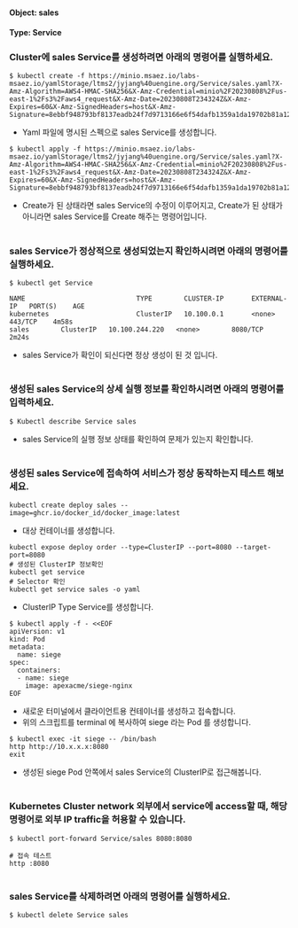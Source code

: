 
#### Object: sales
#### Type: Service

### Cluster에 sales Service를 생성하려면 아래의 명령어를 실행하세요.

```
$ kubectl create -f https://minio.msaez.io/labs-msaez.io/yamlStorage/ltms2/jyjang%40uengine.org/Service/sales.yaml?X-Amz-Algorithm=AWS4-HMAC-SHA256&X-Amz-Credential=minio%2F20230808%2Fus-east-1%2Fs3%2Faws4_request&X-Amz-Date=20230808T234324Z&X-Amz-Expires=60&X-Amz-SignedHeaders=host&X-Amz-Signature=8ebbf948793bf8137eadb24f7d9713166e6f54dafb1359a1da19702b81a1216b
```
- Yaml 파일에 명시된 스펙으로 sales Service를 생성합니다.  

```
$ kubectl apply -f https://minio.msaez.io/labs-msaez.io/yamlStorage/ltms2/jyjang%40uengine.org/Service/sales.yaml?X-Amz-Algorithm=AWS4-HMAC-SHA256&X-Amz-Credential=minio%2F20230808%2Fus-east-1%2Fs3%2Faws4_request&X-Amz-Date=20230808T234324Z&X-Amz-Expires=60&X-Amz-SignedHeaders=host&X-Amz-Signature=8ebbf948793bf8137eadb24f7d9713166e6f54dafb1359a1da19702b81a1216b
```
- Create가 된 상태라면 sales Service의 수정이 이루어지고, Create가 된 상태가 아니라면 sales Service를 Create 해주는 명령어입니다.
#

### sales Service가 정상적으로 생성되었는지 확인하시려면 아래의 명령어를 실행하세요.

```
$ kubectl get Service

NAME                            TYPE        CLUSTER-IP       EXTERNAL-IP   PORT(S)    AGE
kubernetes                      ClusterIP   10.100.0.1       <none>        443/TCP    4m58s
sales        ClusterIP   10.100.244.220   <none>        8080/TCP   2m24s

```
- sales Service가 확인이 되신다면 정상 생성이 된 것 입니다.
#

### 생성된 sales Service의 상세 실행 정보를 확인하시려면 아래의 명령어를 입력하세요.

```
$ Kubectl describe Service sales
```
- sales Service의 실행 정보 상태를 확인하여 문제가 있는지 확인합니다.
#

### 생성된 sales Service에 접속하여 서비스가 정상 동작하는지 테스트 해보세요.

```
kubectl create deploy sales --image=ghcr.io/docker_id/docker_image:latest
```
- 대상 컨테이너를 생성합니다.  

```
kubectl expose deploy order --type=ClusterIP --port=8080 --target-port=8080
# 생성된 ClusterIP 정보확인
kubectl get service 
# Selector 확인
kubectl get service sales -o yaml
```
- ClusterIP Type Service를 생성합니다.

```
$ kubectl apply -f - <<EOF
apiVersion: v1
kind: Pod
metadata:
  name: siege
spec:
  containers:
  - name: siege
    image: apexacme/siege-nginx
EOF
```
- 새로운 터미널에서 클라이언트용 컨테이너를 생성하고 접속합니다.
- 위의 스크립트를 terminal 에 복사하여 siege 라는 Pod 를 생성합니다.  

```
$ kubectl exec -it siege -- /bin/bash
http http://10.x.x.x:8080
exit
```
- 생성된 siege Pod 안쪽에서 sales Service의 ClusterIP로 접근해봅니다.
#

### Kubernetes Cluster network 외부에서 service에 access할 때, 해당 명령어로 외부 IP traffic을 허용할 수 있습니다.

```
$ kubectl port-forward Service/sales 8080:8080

# 접속 테스트
http :8080
```
#

### sales Service를 삭제하려면 아래의 명령어를 실행하세요.

```
$ kubectl delete Service sales
```
#

